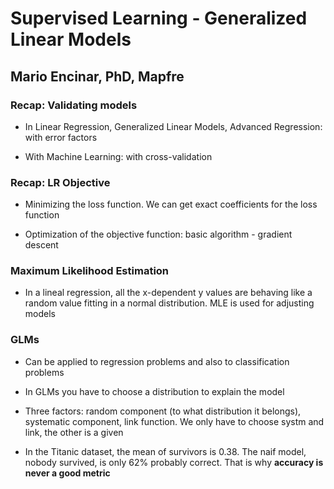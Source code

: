 # Supervised Learning - Generalized Linear Models
## Mario Encinar, PhD, Mapfre

### Recap: Validating models

* In Linear Regression, Generalized Linear Models, Advanced Regression: with error factors

* With Machine Learning: with cross-validation

### Recap: LR Objective

* Minimizing the loss function. We can get exact coefficients for the loss function

* Optimization of the objective function: basic algorithm - gradient descent

### Maximum Likelihood Estimation

* In a lineal regression, all the x-dependent y values are behaving like a random value fitting in a normal distribution. MLE is used for adjusting models

### GLMs

* Can be applied to regression problems and also to classification problems

* In GLMs you have to choose a distribution to explain the model

* Three factors: random component (to what distribution it belongs), systematic component, link function. We only have to choose systm and link, the other is a given

* In the Titanic dataset, the mean of survivors is 0.38. The naif model, nobody survived, is only 62% probably correct. That is why **accuracy is never a good metric**



